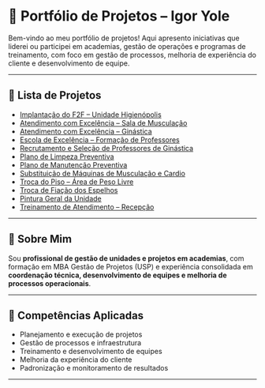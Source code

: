 # 📂 Portfólio de Projetos – Igor Yole

Bem-vindo ao meu portfólio de projetos! Aqui apresento iniciativas que liderei ou participei em academias, gestão de operações e programas de treinamento, com foco em gestão de processos, melhoria de experiência do cliente e desenvolvimento de equipe.  

---

## 🔹 Lista de Projetos

- [Implantação do F2F – Unidade Higienópolis](https://github.com/IgorYole/Implanta-o-do-F2F-Unidade-Higien-polis)
- [Atendimento com Excelência – Sala de Musculação](https://github.com/IgorYole/Atendimento-com-Excel-ncia-Sala-de-Muscula-o)
- [Atendimento com Excelência – Ginástica](https://github.com/IgorYole/Atendimento-com-Excel-ncia-Gin-stica)
- [Escola de Excelência – Formação de Professores](https://github.com/IgorYole/Escola-de-Excel-ncia-Forma-o-de-Professores)
- [Recrutamento e Seleção de Professores de Ginástica](https://github.com/IgorYole/Recrutamento-e-Sele-o-de-Professores-de-Gin-stica)
- [Plano de Limpeza Preventiva](https://github.com/IgorYole/Plano-de-Limpeza-Preventiva)
- [Plano de Manutenção Preventiva](https://github.com/IgorYole/Plano-de-Manuten-o-Preventiva)
- [Substituição de Máquinas de Musculação e Cardio](https://github.com/IgorYole/Substitui-o-de-M-quinas-de-Muscula-o-e-Cardio)
- [Troca do Piso – Área de Peso Livre](https://github.com/IgorYole/Troca-do-Piso-rea-de-Peso-Livre)
- [Troca de Fiação dos Espelhos](https://github.com/IgorYole/Troca-de-Fia-o-dos-Espelhos)
- [Pintura Geral da Unidade](https://github.com/IgorYole/Pintura-Geral-da-Unidade)
- [Treinamento de Atendimento – Recepção](https://github.com/IgorYole/Treinamento-de-Atendimento-Recep-o)


---

## 🔹 Sobre Mim
Sou **profissional de gestão de unidades e projetos em academias**, com formação em MBA Gestão de Projetos (USP) e experiência consolidada em **coordenação técnica, desenvolvimento de equipes e melhoria de processos operacionais**.  

---

## 🔹 Competências Aplicadas
- Planejamento e execução de projetos  
- Gestão de processos e infraestrutura  
- Treinamento e desenvolvimento de equipes  
- Melhoria da experiência do cliente  
- Padronização e monitoramento de resultados  

---
